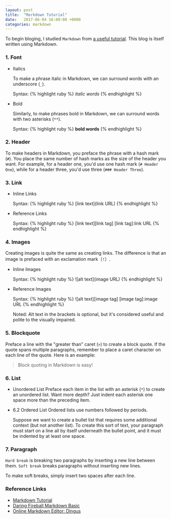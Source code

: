 ```yaml
---
layout: post
title:  "Markdown Tutorial"
date:   2017-06-04 16:00:00 +0800
categories: markdown
---
```

To begin bloging, I studied `Markdown` from [a useful tutorial][markdown tutorial]. This blog is itself written using Markdown.



### 1. Font
* Italics

  To make a phrase italic in Markdown, we can surround words with an underscore (`_`).

  Syntax:
  {% highlight ruby %}
  _italic words_
  {% endhighlight %}

* Bold

  Similarly, to make phrases bold in Markdown, we can surround words with two asterisks (`**`).

  Syntax:
  {% highlight ruby %}
  **bold words**
  {% endhighlight %}



### 2. Header
To make headers in Markdown, you preface the phrase with a hash mark (`#`). You place the same number of hash marks as the size of the header you want. For example, for a header one, you'd use one hash mark (`# Header One`), while for a header three, you'd use three (`### Header Three`).



### 3. Link
* Inline Links

  Syntax:
  {% highlight ruby %}
  [link text](link URL)
  {% endhighlight %}

* Reference Links

  Syntax:
  {% highlight ruby %}
  [link text][link tag]
  [link tag]:link URL
  {% endhighlight %}



### 4. Images
Creating images is quite the same as creating links. The difference is that an image is prefaced with an exclamation mark（`!`）.

* Inline Images 

  Syntax:
  {% highlight ruby %}
  ![alt text](image URL)
  {% endhighlight %}

* Reference Images

  Syntax:
  {% highlight ruby %}
  ![alt text][image tag]
  [image tag]:image URL
  {% endhighlight %}

  Noted: Alt text in the brackets is optional, but it's considered useful and polite to the visually impaired.



### 5. Blockquote
Preface a line with the "greater than" caret (`>`) to create a block quote. If the quote spans multiple paragraphs, remember to place a caret character on each line of the quote. Here is an example: 
> Block quoting in Markdown is easy!



### 6. List

* Unordered List
  Preface each item in the list with an asterisk (`*`) to create an unordered list. Want more depth? Just indent each asterisk one space more than the preceding item.

* 6.2 Ordered List
  Ordered lists use numbers followed by periods. 

  Suppose we want to create a bullet list that requires some additional context (but not another list). To create this sort of text, your paragraph must start on a line all by itself underneath the bullet point, and it must be indented by at least one space. 



### 7. Paragraph
`Hard break` is breaking two paragraphs by inserting a new line between them. `Soft break` breaks paragraphs without inserting new lines. 

To make soft breaks, simply insert two spaces after each line.

### Reference Links
* [Markdown Tutorial][markdown tutorial]
* [Daring Fireball Markdown Basic][markdown basic]
* [Online Markdown Editor: Dingus][markdown editor]

[markdown tutorial]: http://www.markdowntutorial.com
[markdown basic]: https://daringfireball.net/projects/markdown/basics
[markdown editor]: https://daringfireball.net/projects/markdown/dingus

